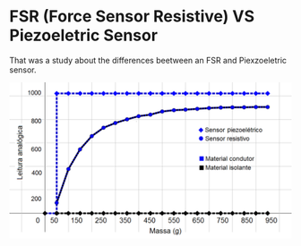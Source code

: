 # FSR (Force Sensor Resistive) VS Piezoeletric Sensor

That was a study about the differences beetween an FSR and Piexzoeletric sensor.

![Alt text](Comparative.png?raw=true "FSR vs Piezoeletric")

